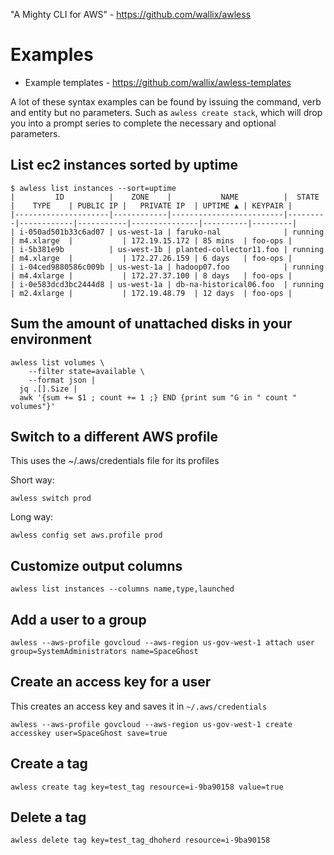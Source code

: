"A Mighty CLI for AWS" - <https://github.com/wallix/awless>

# Examples

- Example templates - <https://github.com/wallix/awless-templates>

A lot of these syntax examples can be found by issuing the command, verb and entity but no parameters. Such as `awless create stack`, which will drop you into a prompt series to complete the necessary and optional parameters.

## List ec2 instances sorted by uptime

```
$ awless list instances --sort=uptime
|         ID          |    ZONE    |           NAME          |  STATE  |    TYPE    | PUBLIC IP |   PRIVATE IP  | UPTIME ▲ | KEYPAIR |
|---------------------|------------|-------------------------|---------|------------|-----------|---------------|----------|---------|
| i-050ad501b33c6ad07 | us-west-1a | faruko-nal              | running | m4.xlarge  |           | 172.19.15.172 | 85 mins  | foo-ops |
| i-5b381e9b          | us-west-1b | planted-collector11.foo | running | m4.xlarge  |           | 172.27.26.159 | 6 days   | foo-ops |
| i-04ced9880586c009b | us-west-1a | hadoop07.foo            | running | m4.4xlarge |           | 172.27.37.100 | 8 days   | foo-ops |
| i-0e583dcd3bc2444d8 | us-west-1a | db-na-historical06.foo  | running | m2.4xlarge |           | 172.19.48.79  | 12 days  | foo-ops |
```

## Sum the amount of unattached disks in your environment

```
awless list volumes \
    --filter state=available \
    --format json |
  jq .[].Size |
  awk '{sum += $1 ; count += 1 ;} END {print sum "G in " count " volumes"}'
```

## Switch to a different AWS profile

This uses the ~/.aws/credentials file for its profiles

Short way:

```
awless switch prod
```

Long way:

```
awless config set aws.profile prod
```

## Customize output columns

```
awless list instances --columns name,type,launched
```

## Add a user to a group

```
awless --aws-profile govcloud --aws-region us-gov-west-1 attach user group=SystemAdministrators name=SpaceGhost
```

## Create an access key for a user

This creates an access key and saves it in `~/.aws/credentials`

```
awless --aws-profile govcloud --aws-region us-gov-west-1 create accesskey user=SpaceGhost save=true
```

## Create a tag

```
awless create tag key=test_tag resource=i-9ba90158 value=true
```

## Delete a tag

```
awless delete tag key=test_tag_dhoherd resource=i-9ba90158
```
